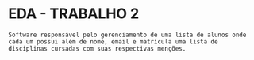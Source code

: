 # EDA - TRABALHO 2

    Software responsável pelo gerenciamento de uma lista de alunos onde cada um possui além de nome, email e matrícula uma lista de disciplinas cursadas com suas respectivas menções.
